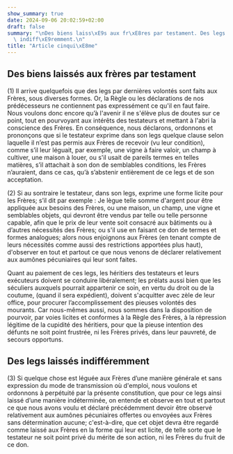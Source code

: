 ```yaml
---
show_summary: true
date: 2024-09-06 20:02:59+02:00
draft: false
summary: "\nDes biens laiss\xE9s aux fr\xE8res par testament. Des legs laiss\xE9s\
  \ indiff\xE9remment.\n"
title: "Article cinqui\xE8me"
---
```


 

## Des biens laissés aux frères par testament

(1) Il arrive quelquefois que des legs par dernières volontés sont faits aux Frères, sous diverses formes. Or, la Règle ou les déclarations de nos prédécesseurs ne contiennent pas expressément ce qu'il en faut faire. Nous voulons donc encore qu’à l'avenir il ne s'élève plus de doutes sur ce point, tout en pourvoyant aux intérêts des testateurs et mettant à l'abri la conscience des Frères. En conséquence, nous déclarons, ordonnons et prononçons que si le testateur exprime dans son legs quelque clause selon laquelle il n’est pas permis aux Frères de recevoir (vu leur condition), comme s’il leur léguait, par exemple, une vigne à faire valoir, un champ à cultiver, une maison à louer, ou s'il usait de pareils termes en telles matières, s’il attachait à son don de semblables conditions, les Frères n’auraient, dans ce cas, qu’à s’abstenir entièrement de ce legs et de son acceptation.

(2) Si au sontraire le testateur, dans son legs, exprime une forme licite pour les Frères; s’il dit par exemple : Je lègue telle somme d'argent pour être appliquée aux besoins des Frères, ou une maison, un champ, une vigne et semblables objets, qui devront être vendus par telle ou telle personne capable, afin que le prix de leur vente soit consacré aux bâtiments ou à d’autres nécessités des Frères; ou s'il use en faisant ce don de termes et formes analogues; alors nous enjoignons aux Frères (en tenant compte de leurs nécessités comme aussi des restrictions apportées plus haut), d'observer en tout et partout ce que nous venons de déclarer relativement aux aumônes pécuniaires qui leur sont faites. 

Quant au paiement de ces legs, les héritiers des testateurs et leurs exécuteurs doivent se conduire libéralement; les prélats aussi bien que les séculiers auxquels pourrait appartenir ce soin, en vertu du droit ou de la coutume, (quand il sera expédient), doivent s'acquitter avec zèle de leur office, pour procurer l’accomplissement des pieuses volontés des mourants. Car nous-mêmes aussi, nous sommes dans la disposition de pourvoir, par voies licites et conformes à la Règle des Frères, à la répression légitime de la cupidité des héritiers, pour que la pieuse intention des défunts ne soit point frustrée, ni les Frères privés, dans leur pauvreté, de secours opportuns.

## Des legs laissés indifféremment

(3) Si quelque chose est léguée aux Frères d’une manière générale et sans expression du mode de transmission où d'emploi, nous voulons et ordonnons à perpétuité par la présente constitution, que pour ce legs ainsi laissé d’une manière indéterminée, on entende et observe en tout et partout ce que nous avons voulu et déclaré précédemment devoir être observé relativement aux aumônes pécuniaires offertes ou envoyées aux Frères sans détermination aucune; c'est-à-dire, que cet objet devra être regardé comme laissé aux Frères en la forme qui leur est licite, de telle sorte que le testateur ne soit point privé du mérite de son action, ni les Frères du fruit de ce don.


